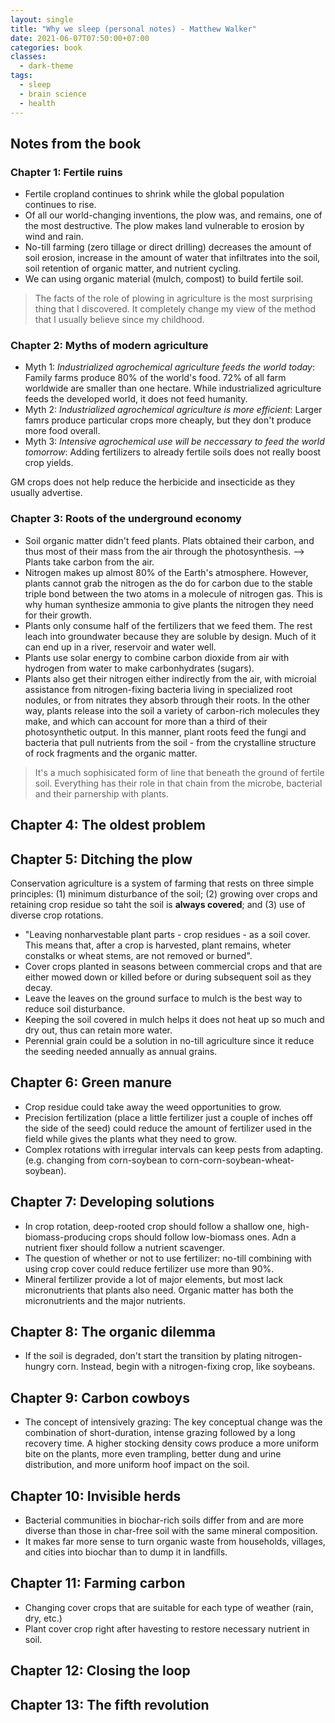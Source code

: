 ```yaml
---
layout: single
title: "Why we sleep (personal notes) - Matthew Walker"
date: 2021-06-07T07:50:00+07:00
categories: book
classes:
  - dark-theme
tags:
  - sleep
  - brain science
  - health
---
```


## Notes from the book

### Chapter 1: Fertile ruins
* Fertile cropland continues to shrink while the global population continues to rise.
* Of all our world-changing inventions, the plow was, and remains, one of the most destructive. The plow makes land vulnerable to erosion by wind and rain.
* No-till farming (zero tillage or direct drilling) decreases the amount of soil erosion, increase in the amount of water that infiltrates into the soil, soil retention of organic matter, and nutrient cycling.
* We can using organic material (mulch, compost) to build fertile soil.
> The facts of the role of plowing in agriculture is the most surprising thing that I discovered. It completely change my view of the method that I usually believe since my childhood.

### Chapter 2: Myths of modern agriculture

* Myth 1: *Industrialized agrochemical agriculture feeds the world today*: Family farms produce 80% of the world's food. 72% of all farm worldwide are smaller than one hectare. While industrialized agriculture feeds the developed world, it does not feed humanity.
* Myth 2: *Industrialized agrochemical agriculture is more efficient*: Larger famrs produce particular crops more cheaply, but they don't produce more food overall.
* Myth 3: *Intensive agrochemical use will be neccessary to feed the world tomorrow*: Adding fertilizers to already fertile soils does not really boost crop yields.

GM crops does not help reduce the herbicide and insecticide as they usually advertise.

### Chapter 3: Roots of the underground economy

* Soil organic matter didn't feed plants. Plats obtained their carbon, and thus most of their mass from the air through the photosynthesis. --> Plants take carbon from the air.
* Nitrogen makes up almost 80% of the Earth's atmosphere. However, plants cannot grab the nitrogen as the do for carbon due to the stable triple bond between the two atoms in a molecule of nitrogen gas. This is why human synthesize ammonia to give plants the nitrogen they need for their growth.
* Plants only consume half of the fertilizers that we feed them. The rest leach into groundwater because they are soluble by design. Much of it can end up in a river, reservoir and water well.
* Plants use solar energy to combine carbon dioxide from air with hydrogen from water to make carbonhydrates (sugars).
* Plants also get their nitrogen either indirectly from the air, with microial assistance from nitrogen-fixing bacteria living in specialized root nodules, or from nitrates they absorb through their roots. In the other way, plants release into the soil a variety of carbon-rich molecules they make, and which can account for more than a third of their photosynthetic output. In this manner, plant roots feed the fungi and bacteria that pull nutrients from the soil - from the crystalline structure of rock fragments and the organic matter.
> It's a much sophisicated form of line that beneath the ground of fertile soil. Everything has their role in that chain from the microbe, bacterial and their parnership with plants.

## Chapter 4: The oldest problem

## Chapter 5: Ditching the plow

Conservation agriculture is a system of farming that rests on three simple principles: (1) minimum disturbance of the soil; (2) growing over crops and retaining crop residue so taht the soil is **always covered**; and (3) use of diverse crop rotations.

* "Leaving nonharvestable plant parts - crop residues - as a soil cover. This means that, after a crop is harvested, plant remains, wheter constalks or wheat stems, are not removed or burned".
* Cover crops planted in seasons between commercial crops and that are either mowed down or killed before or during subsequent soil as they decay.
* Leave the leaves on the ground surface to mulch is the best way to reduce soil disturbance.
* Keeping the soil covered in mulch helps it does not heat up so much and dry out, thus can retain more water.
* Perennial grain could be a solution in no-till agriculture since it reduce the seeding needed annually as annual grains.


## Chapter 6: Green manure

* Crop residue could take away the weed opportunities to grow.
* Precision fertilization (place a little fertilizer just a couple of inches off the side of the seed) could reduce the amount of fertilizer used in the field while gives the plants what they need to grow.
* Complex rotations with irregular intervals can keep pests from adapting. (e.g. changing from corn-soybean to corn-corn-soybean-wheat-soybean).

## Chapter 7: Developing solutions

* In crop rotation, deep-rooted crop should follow a shallow one, high-biomass-producing crops should follow low-biomass ones. Adn a nutrient fixer should follow a nutrient scavenger.
* The question of whether or not to use fertilizer: no-till combining with using crop cover could reduce fertilizer use more than 90%.
* Mineral fertilizer provide a lot of major elements, but most lack micronutrients that plants also need. Organic matter has both the micronutrients and the major nutrients.

## Chapter 8: The organic dilemma

* If the soil is degraded, don't start the transition by plating nitrogen-hungry corn. Instead, begin with a nitrogen-fixing crop, like soybeans.

## Chapter 9: Carbon cowboys
* The concept of intensively grazing: The key conceptual change was the combination of short-duration, intense grazing followed by a long recovery time. A higher stocking density cows produce a more uniform bite on the plants, more even trampling, better dung and urine distribution, and more uniform hoof impact on the soil.

## Chapter 10: Invisible herds

* Bacterial communities in biochar-rich soils differ from and are more diverse than those in char-free soil with the same mineral composition.
* It makes far more sense to turn organic waste from households, villages, and cities into biochar than to dump it in landfills.

## Chapter 11: Farming carbon

* Changing cover crops that are suitable for each type of weather (rain, dry, etc.)
* Plant cover crop right after havesting to restore necessary nutrient in soil.

## Chapter 12: Closing the loop

## Chapter 13: The fifth revolution
